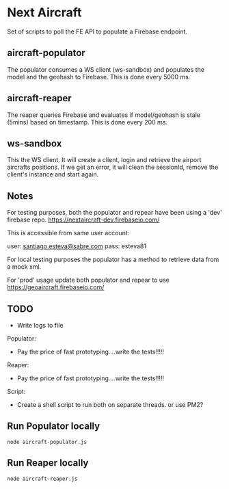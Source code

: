 # Next Aircraft

Set of scripts to poll the FE API to populate a Firebase endpoint.

## aircraft-populator

The populator consumes a WS client (ws-sandbox) and populates the model and the geohash to Firebase.
This is done every 5000 ms.

## aircraft-reaper

The reaper queries Firebase and evaluates if model/geohash is stale (5mins) based on timestamp.
This is done every 200 ms.

## ws-sandbox

This the WS client. It will create a client, login and retrieve the airport aircrafts positions.
If we get an error, it will clean the sessionId, remove the client's instance and start again.

## Notes

For testing purposes, both the populator and repear have been using a 'dev' firebase repo.
https://nextaircraft-dev.firebaseio.com/

This is accessible from same user account:

user: santiago.esteva@sabre.com
pass: esteva81

For local testing purposes the populator has a method to retrieve data from a mock xml.

For 'prod' usage update both populator and repear to use https://geoaircraft.firebaseio.com/

## TODO

- Write logs to file

Populator:

- Pay the price of fast prototyping....write the tests!!!!!

Reaper:

- Pay the price of fast prototyping....write the tests!!!!!

Script:

- Create a shell script to run both on separate threads. or use PM2?

## Run Populator locally

    node aircraft-populator.js

## Run Reaper locally

    node aircraft-reaper.js
